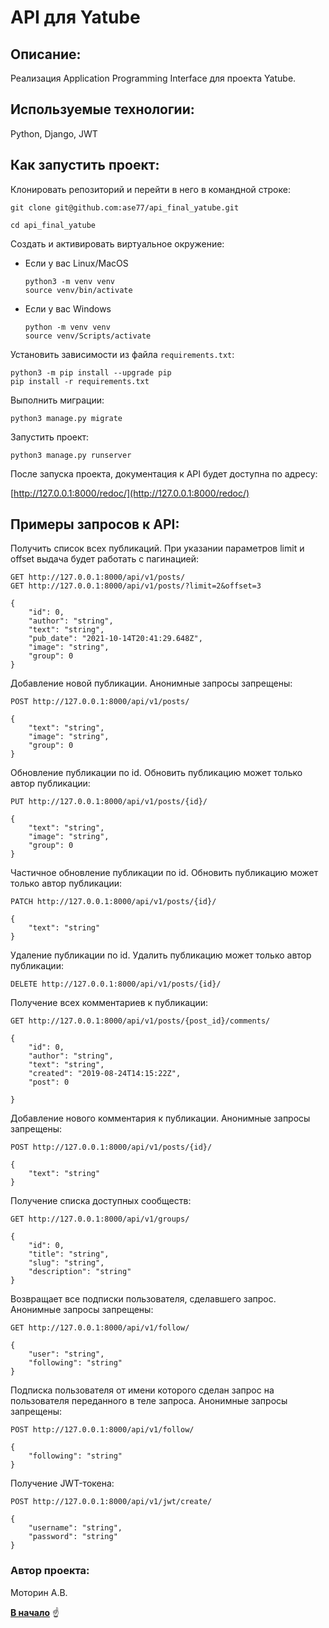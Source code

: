 <a id="anchor"></a>
# API для Yatube
## Описание:
Реализация Application Programming Interface для проекта Yatube.

## Используемые технологии:
Python, Django, JWT

## Как запустить проект:

Клонировать репозиторий и перейти в него в командной строке:

```
git clone git@github.com:ase77/api_final_yatube.git

cd api_final_yatube
```

Cоздать и активировать виртуальное окружение:

* Если у вас Linux/MacOS

    ```
    python3 -m venv venv
    source venv/bin/activate
    ```

* Если у вас Windows

    ```
    python -m venv venv
    source venv/Scripts/activate
    ```

Установить зависимости из файла `requirements.txt`:

```
python3 -m pip install --upgrade pip
pip install -r requirements.txt
```

Выполнить миграции:

```
python3 manage.py migrate
```

Запустить проект:

```
python3 manage.py runserver
```

После запуска проекта, документация к API будет доступна по адресу:


[http://127.0.0.1:8000/redoc/](http://127.0.0.1:8000/redoc/)

## Примеры запросов к API:

Получить список всех публикаций. При указании параметров limit и offset выдача будет работать с пагинацией:

```
GET http://127.0.0.1:8000/api/v1/posts/
GET http://127.0.0.1:8000/api/v1/posts/?limit=2&offset=3

{
    "id": 0,
    "author": "string",
    "text": "string",
    "pub_date": "2021-10-14T20:41:29.648Z",
    "image": "string",
    "group": 0
}
```

Добавление новой публикации. Анонимные запросы запрещены:

```
POST http://127.0.0.1:8000/api/v1/posts/

{
    "text": "string",
    "image": "string",
    "group": 0
}
```

Обновление публикации по id. Обновить публикацию может только автор публикации:

```
PUT http://127.0.0.1:8000/api/v1/posts/{id}/

{
    "text": "string",
    "image": "string",
    "group": 0
}
```

Частичное обновление публикации по id. Обновить публикацию может только автор публикации:

```
PATCH http://127.0.0.1:8000/api/v1/posts/{id}/

{
    "text": "string"
}
```

Удаление публикации по id. Удалить публикацию может только автор публикации:

```
DELETE http://127.0.0.1:8000/api/v1/posts/{id}/
```

Получение всех комментариев к публикации:

```
GET http://127.0.0.1:8000/api/v1/posts/{post_id}/comments/

{
    "id": 0,
    "author": "string",
    "text": "string",
    "created": "2019-08-24T14:15:22Z",
    "post": 0

}
```

Добавление нового комментария к публикации. Анонимные запросы запрещены:

```
POST http://127.0.0.1:8000/api/v1/posts/{id}/

{
    "text": "string"
}
```

Получение списка доступных сообществ:

```
GET http://127.0.0.1:8000/api/v1/groups/

{
    "id": 0,
    "title": "string",
    "slug": "string",
    "description": "string"
}
```

Возвращает все подписки пользователя, сделавшего запрос. Анонимные запросы запрещены:

```
GET http://127.0.0.1:8000/api/v1/follow/

{
    "user": "string",
    "following": "string"
}
```

Подписка пользователя от имени которого сделан запрос на пользователя переданного в теле запроса. Анонимные запросы запрещены:

```
POST http://127.0.0.1:8000/api/v1/follow/

{
    "following": "string"
}
```

Получение JWT-токена:

```
POST http://127.0.0.1:8000/api/v1/jwt/create/

{
    "username": "string",
    "password": "string"
}
```

### Автор проекта:

Моторин А.В.

[__В начало__](#anchor) :point_up:
